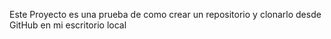 Este Proyecto es una prueba de como crear un repositorio y clonarlo desde GitHub en mi escritorio local

